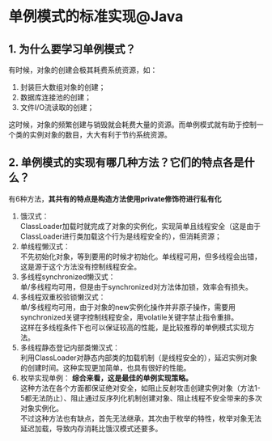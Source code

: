 # 单例模式的标准实现@Java
## 1. 为什么要学习单例模式？
有时候，对象的创建会极其耗费系统资源，如：    
1. 封装巨大数组对象的创建；     
2. 数据库连接池的创建；    
3. 文件I/O流读取的创建；    
    
这时候，对象的频繁创建与销毁就会耗费大量的资源。而单例模式就有助于控制一个类的实例对象的数目，大大有利于节约系统资源。    
## 2. 单例模式的实现有哪几种方法？它们的特点各是什么？
有6种方法，**其共有的特点是构造方法使用private修饰符进行私有化**    
1. 饿汉式：    
ClassLoader加载时就完成了对象的实例化，实现简单且线程安全（这是由于ClassLoader进行类加载这个行为是线程安全的），但消耗资源；    
2. 单线程懒汉式：        
不先初始化对象，等到要用的时候才初始化。单线程可用，但多线程会出错，这是源于这个方法没有控制线程安全。    
3. 多线程synchronized懒汉式：    
单/多线程均可用，但是由于synchronized对方法体加锁，效率会有损失。    
4. 多线程双重校验锁懒汉式：    
单/多线程均可用，由于对象的new实例化操作并非原子操作，需要用synchronized关键字控制线程安全，用volatile关键字禁止指令重排。    
这样在多线程条件下也可以保证较高的性能，是比较推荐的单例模式实现方法。    
5. 多线程静态登记内部类懒汉式：    
利用ClassLoader对静态内部类的加载机制（是线程安全的），延迟实例对象的创建时间。这种实现更加简单，也具有很好的性能。    
6. 枚举实现单例：
**综合来看，这是最佳的单例实现策略。**     
这种方法在各个方面都保证绝对安全，如阻止反射攻击创建实例对象（方法1-5都无法防止）、阻止通过反序列化机制创建对象、阻止线程不安全带来的多次对象实例化。     
不过这种方法也有缺点，首先无法继承，其次由于枚举的特性，枚举对象无法延迟加载，导致内存消耗比饿汉模式还要多。     
